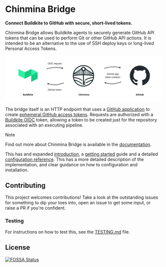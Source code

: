# Chinmina Bridge

**Connect Buildkite to GitHub with secure, short-lived tokens.**

Chinmina Bridge allows Buildkite agents to securely generate GitHub API tokens
that can be used to perform Git or other GitHub API actions. It is intended to
be an alternative to the use of SSH deploy keys or long-lived Personal Access
Tokens.

![High level Chinmina diagram](docs/chinmina-high-level.png)

The bridge itself is an HTTP endpoint that uses a [GitHub
application][github-app] to create [ephemeral GitHub access
tokens][github-app-tokens]. Requests are authorized with a [Buildkite
OIDC][buildkite-oidc] token, allowing a token to be created just for the
repository associated with an executing pipeline.

> [!NOTE]
> Find out more about Chinmina Bridge is available in the [documentation][docs].
>
> This has and expanded [introduction][docs-intro], a [getting
> started][docs-started] guide and a detailed [configuration
> reference][docs-config]. This has a more detailed description of the
> implementation, and clear guidance on how to configuration and installation.

[github-app]: https://docs.github.com/en/apps
[github-app-tokens]: https://docs.github.com/en/apps/creating-github-apps/authenticating-with-a-github-app/generating-an-installation-access-token-for-a-github-app
[buildkite-oidc]: https://buildkite.com/docs/agent/v3/cli-oidc
[git-credential-helper]: https://git-scm.com/docs/gitcredentials#_custom_helpers

[docs]: https://chinmina.github.io
[docs-intro]: https://chinmina.github.io/introduction/
[docs-started]: https://chinmina.github.io/guides/getting-started/
[docs-config]: https://chinmina.github.io/reference/configuration/

## Contributing

This project welcomes contributions! Take a look at the outstanding issues for
something to dip your toes into, open an issue to get some input, or raise a PR
if you're confident.

### Testing

For instructions on how to test this, see the [TESTING.md](docs/TESTING.md) file.

## License

[![FOSSA Status](https://app.fossa.com/api/projects/git%2Bgithub.com%2Fchinmina%2Fchinmina-bridge.svg?type=large)](https://app.fossa.com/projects/git%2Bgithub.com%2Fchinmina%2Fchinmina-bridge?ref=badge_large)
